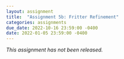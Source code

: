 ```yaml
---
layout: assignment
title:  "Assignment 5b: Fritter Refinement"
categories: assignments
due_date: 2022-10-16 23:59:00 -0400
date: 2022-01-05 23:59:00 -0400
---
```


*This assignment has not been released.*